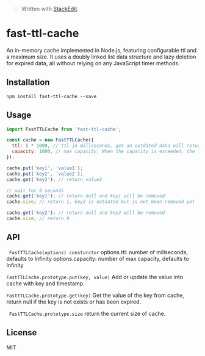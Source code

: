 

> Written with [StackEdit](https://stackedit.io/).

# fast-ttl-cache

An in-memory cache implemented in Node.js, featuring configurable ttl and a maximum size. It uses a doubly linked list data structure and lazy deletion for expired data, all without relying on any JavaScript timer methods.

## Installation

```shell
npm install fast-ttl-cache --save
```

## Usage

```javascript
import FastTTLCache from 'fast-ttl-cache';

const cache = new FastTTLCache({
  ttl: 5 * 1000, // ttl in millseconds, get an outdated data will return null and delete it
  capacity: 1000, // max capacity, When the capacity is exceeded, the least recently updated data will be removed.
});

cache.put('key1', 'value1');
cache.put('key2', 'value2');
cache.get('key2'); // return value2

// wait for 5 seconds
cache.get('key1'); // return null and key1 will be removed
cache.size; // return 1, key2 is outdated but is not been removed yet

cache.get('key2'); // return null and key2 will be removed
cache.size; // return 0
```

## API
``` FastTTLCache(options) consturctor```
options.ttl: number of millseconds, defaults to Infinity
options.capacity: number of max capacity, defaults to Infinity

```FastTTLCache.prototype.put(key, value)```
Add or update the value into cache with key and timestamp.

```FastTTLCache.prototype.get(key)```
Get the value of the key from cache, return null if the key is not exists or has been expired.

``` FastTTLCache.prototype.size```
return the current size of cache.

## License
MIT

